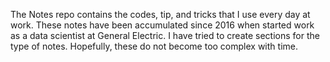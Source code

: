 The Notes repo contains the codes, tip, and tricks that I use every day at work. These notes have been accumulated since 2016 when started work as a data scientist at General Electric. I have tried to create sections for the type of notes. Hopefully, these do not become too complex with time. 
